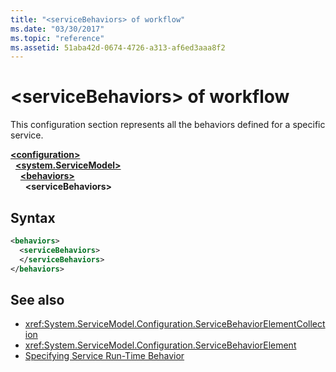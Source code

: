 ```yaml
---
title: "<serviceBehaviors> of workflow"
ms.date: "03/30/2017"
ms.topic: "reference"
ms.assetid: 51aba42d-0674-4726-a313-af6ed3aaa8f2
---
```

# \<serviceBehaviors> of workflow
This configuration section represents all the behaviors defined for a specific service.  

[**\<configuration>**](../configuration-element.md)\
&nbsp;&nbsp;[**\<system.ServiceModel>**](system-servicemodel-of-workflow.md)\
&nbsp;&nbsp;&nbsp;&nbsp;[**\<behaviors>**](behaviors-of-workflow.md)\
&nbsp;&nbsp;&nbsp;&nbsp;&nbsp;&nbsp;**\<serviceBehaviors>**  
  
## Syntax  
  
```xml  
<behaviors>  
  <serviceBehaviors>  
  </serviceBehaviors>  
</behaviors>  
```  
  
## See also

- <xref:System.ServiceModel.Configuration.ServiceBehaviorElementCollection>
- <xref:System.ServiceModel.Configuration.ServiceBehaviorElement>
- [Specifying Service Run-Time Behavior](../../../wcf/specifying-service-run-time-behavior.md)
